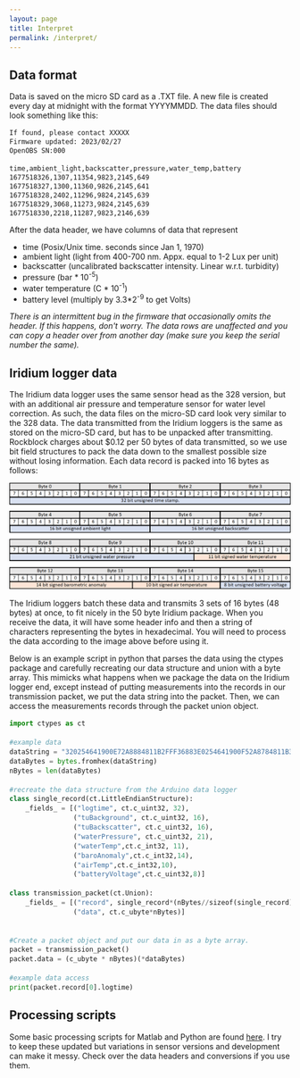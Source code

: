 ```yaml
---
layout: page
title: Interpret
permalink: /interpret/
---
```


## Data format
Data is saved on the micro SD card as a .TXT file. A new file is created every day at midnight with the format YYYYMMDD. The data files should look something like this: 
~~~
If found, please contact XXXXX
Firmware updated: 2023/02/27
OpenOBS SN:000

time,ambient_light,backscatter,pressure,water_temp,battery
1677518326,1307,11354,9823,2145,649
1677518327,1300,11360,9826,2145,641
1677518328,2402,11296,9824,2145,639
1677518329,3068,11273,9824,2145,639
1677518330,2218,11287,9823,2146,639
~~~

After the data header, we have columns of data that represent
* time (Posix/Unix time. seconds since Jan 1, 1970)
* ambient light (light from 400-700 nm. Appx. equal to 1-2 Lux per unit)
* backscatter (uncalibrated backscatter intensity. Linear w.r.t. turbidity)
* pressure (bar * 10<sup>-5</sup>)
* water temperature (C * 10<sup>-1</sup>)
* battery level (multiply by 3.3*2<sup>-9</sup> to get Volts)

*There is an intermittent bug in the firmware that occasionally omits the header. If this happens, don't worry. The data rows are unaffected and you can copy a header over from another day (make sure you keep the serial number the same).*

## Iridium logger data
The Iridium data logger uses the same sensor head as the 328 version, but with an additional air pressure and temperature sensor for water level correction. As such, the data files on the micro-SD card look very similar to the 328 data. 
The data transmitted from the Iridium loggers is the same as stored on the micro-SD card, but has to be unpacked after transmitting. Rockblock charges about $0.12 per 50 bytes of data transmitted, so we use bit field structures to pack the data down to the smallest possible size without losing information. Each data record is packed into 16 bytes as follows: 

![image](./assets/images/IridiumBitField.png)

The Iridium loggers batch these data and transmits 3 sets of 16 bytes (48 bytes) at once, to fit nicely in the 50 byte Iridium package. When you receive the data, it will have some header info and then a string of characters representing the bytes in hexadecimal. You will need to process the data according to the image above before using it.

Below is an example script in python that parses the data using the ctypes package and carefully recreating our data structure and union with a byte array. This mimicks what happens when we package the data on the Iridium logger end, except instead of putting measurements into the records in our transmission packet, we put the data string into the packet. Then, we can access the measurements records through the packet union object.

~~~python
import ctypes as ct

#example data
dataString = "320254641900E72A8884811B2FFF36883E0254641900F52A8784811B36FF3685480254641A00F82A8A84811B34BF3685"
dataBytes = bytes.fromhex(dataString)
nBytes = len(dataBytes)

#recreate the data structure from the Arduino data logger
class single_record(ct.LittleEndianStructure):
    _fields_ = [("logtime", ct.c_uint32, 32),
                ("tuBackground", ct.c_uint32, 16),
                ("tuBackscatter", ct.c_uint32, 16),
                ("waterPressure", ct.c_uint32, 21),
                ("waterTemp",ct.c_int32, 11),
                ("baroAnomaly",ct.c_int32,14),
                ("airTemp",ct.c_int32,10),
                ("batteryVoltage",ct.c_uint32,8)]  
    
class transmission_packet(ct.Union):
    _fields_ = [("record", single_record*(nBytes//sizeof(single_record))),
                ("data", ct.c_ubyte*nBytes)]
    

#Create a packet object and put our data in as a byte array.
packet = transmission_packet()
packet.data = (c_ubyte * nBytes)(*dataBytes)

#example data access
print(packet.record[0].logtime)
~~~

## Processing scripts
Some basic processing scripts for Matlab and Python are found [here](https://github.com/tedlanghorst/OpenOBS-328/tree/main/scripts). I try to keep these updated but variations in sensor versions and development can make it messy. Check over the data headers and conversions if you use them.